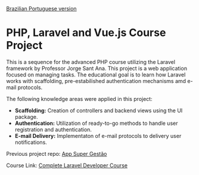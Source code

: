 [Brazilian Portuguese version](README.pt-br.md)

# PHP, Laravel and Vue.js Course Project

This is a sequence for the advanced PHP course utilizing the Laravel framework by Professor Jorge Sant Ana.
This project is a web application focused on managing tasks. The educational goal is to learn how Laravel works with scaffolding, pre-estabilished authentication mechanisms amd e-mail protocols.

The following knowledge areas were applied in this project:

- **Scaffolding:** Creation of controllers and backend views using the UI package.
- **Authentication:** Utilization of ready-to-go methods to handle user registration and authentication.
- **E-mail Delivery:** Implementaton of e-mail protocols to delivery user notifications.

Previous project repo: [App Super Gestão](https://github.com/nomarine/app_super_gestao)

Course Link: [Complete Laravel Developer Course](https://www.udemy.com/course/curso-completo-do-desenvolvedor-laravel/)
